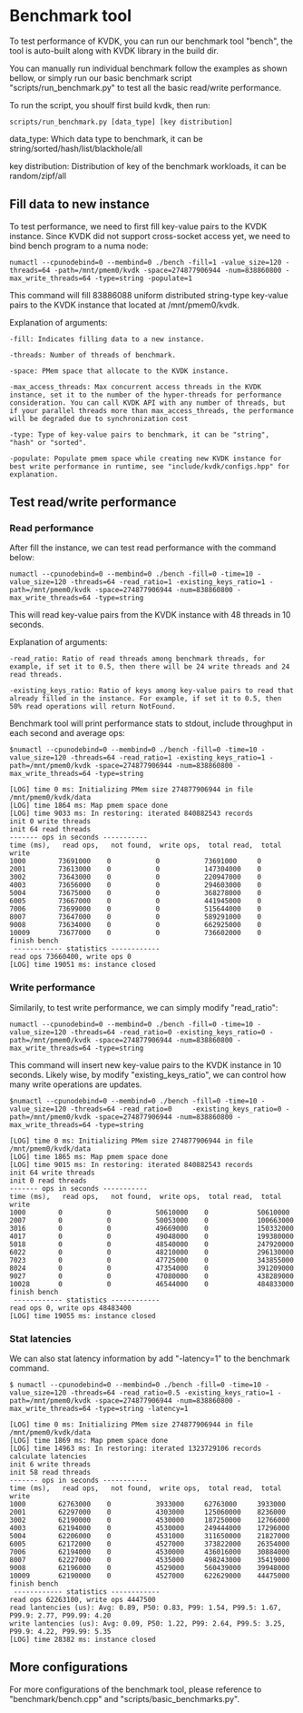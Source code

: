 # Benchmark tool

To test performance of KVDK, you can run our benchmark tool "bench", the tool is auto-built along with KVDK library in the build dir. 

You can manually run individual benchmark follow the examples as shown bellow, or simply run our basic benchmark script "scripts/run_benchmark.py" to test all the basic read/write performance.

To run the script, you shoulf first build kvdk, then run:

```
scripts/run_benchmark.py [data_type] [key distribution]
```

data_type: Which data type to benchmark, it can be string/sorted/hash/list/blackhole/all

key distribution: Distribution of key of the benchmark workloads, it can be random/zipf/all
## Fill data to new instance

To test performance, we need to first fill key-value pairs to the KVDK instance. Since KVDK did not support cross-socket access yet, we need to bind bench program to a numa node: 

    numactl --cpunodebind=0 --membind=0 ./bench -fill=1 -value_size=120 -threads=64 -path=/mnt/pmem0/kvdk -space=274877906944 -num=838860800 -max_write_threads=64 -type=string -populate=1

This command will fill 83886088 uniform distributed string-type key-value pairs to the KVDK instance that located at /mnt/pmem0/kvdk.

Explanation of arguments:

    -fill: Indicates filling data to a new instance.

    -threads: Number of threads of benchmark.

    -space: PMem space that allocate to the KVDK instance.

    -max_access_threads: Max concurrent access threads in the KVDK instance, set it to the number of the hyper-threads for performance consideration. You can call KVDK API with any number of threads, but if your parallel threads more than max_access_threads, the performance will be degraded due to synchronization cost

    -type: Type of key-value pairs to benchmark, it can be "string", "hash" or "sorted".

    -populate: Populate pmem space while creating new KVDK instance for best write performance in runtime, see "include/kvdk/configs.hpp" for explanation.

## Test read/write performance

### Read performance

After fill the instance, we can test read performance with the command below:

    numactl --cpunodebind=0 --membind=0 ./bench -fill=0 -time=10 -value_size=120 -threads=64 -read_ratio=1 -existing_keys_ratio=1 -path=/mnt/pmem0/kvdk -space=274877906944 -num=838860800 -max_write_threads=64 -type=string

This will read key-value pairs from the KVDK instance with 48 threads in 10 seconds.

Explanation of arguments:

    -read_ratio: Ratio of read threads among benchmark threads, for example, if set it to 0.5, then there will be 24 write threads and 24 read threads.
    
    -existing_keys_ratio: Ratio of keys among key-value pairs to read that already filled in the instance. For example, if set it to 0.5, then 50% read operations will return NotFound.

Benchmark tool will print performance stats to stdout, include throughput in each second and average ops:

    $numactl --cpunodebind=0 --membind=0 ./bench -fill=0 -time=10 -value_size=120 -threads=64 -read_ratio=1 -existing_keys_ratio=1 -path=/mnt/pmem0/kvdk -space=274877906944 -num=838860800 -max_write_threads=64 -type=string
    
    [LOG] time 0 ms: Initializing PMem size 274877906944 in file /mnt/pmem0/kvdk/data
    [LOG] time 1864 ms: Map pmem space done
    [LOG] time 9033 ms: In restoring: iterated 840882543 records
    init 0 write threads
    init 64 read threads
    ------- ops in seconds -----------
    time (ms),   read ops,   not found,  write ops,  total read,  total write
    1000        73691000    0           0           73691000     0
    2001        73613000    0           0           147304000    0
    3002        73643000    0           0           220947000    0
    4003        73656000    0           0           294603000    0
    5004        73675000    0           0           368278000    0
    6005        73667000    0           0           441945000    0
    7006        73699000    0           0           515644000    0
    8007        73647000    0           0           589291000    0
    9008        73634000    0           0           662925000    0
    10009       73677000    0           0           736602000    0
    finish bench
     ------------ statistics ------------
    read ops 73660400, write ops 0
    [LOG] time 19051 ms: instance closed



### Write performance

Similarily, to test write performance, we can simply modify "read_ratio":

    numactl --cpunodebind=0 --membind=0 ./bench -fill=0 -time=10 -value_size=120 -threads=64 -read_ratio=0 -existing_keys_ratio=0 -path=/mnt/pmem0/kvdk -space=274877906944 -num=838860800 -max_write_threads=64 -type=string

This command will insert new key-value pairs to the KVDK instance in 10 seconds. Likely wise, by modify "existing_keys_ratio", we can control how many write operations are updates.

    $numactl --cpunodebind=0 --membind=0 ./bench -fill=0 -time=10 -value_size=120 -threads=64 -read_ratio=0     -existing_keys_ratio=0 -path=/mnt/pmem0/kvdk -space=274877906944 -num=838860800 -max_write_threads=64 -type=string

    [LOG] time 0 ms: Initializing PMem size 274877906944 in file /mnt/pmem0/kvdk/data
    [LOG] time 1865 ms: Map pmem space done
    [LOG] time 9015 ms: In restoring: iterated 840882543 records
    init 64 write threads
    init 0 read threads
    ------- ops in seconds -----------
    time (ms),   read ops,   not found,  write ops,  total read,  total write
    1000        0           0           50610000    0            50610000
    2007        0           0           50053000    0            100663000
    3016        0           0           49669000    0            150332000
    4017        0           0           49048000    0            199380000
    5018        0           0           48540000    0            247920000
    6022        0           0           48210000    0            296130000
    7023        0           0           47725000    0            343855000
    8024        0           0           47354000    0            391209000
    9027        0           0           47080000    0            438289000
    10028       0           0           46544000    0            484833000
    finish bench
     ------------ statistics ------------
    read ops 0, write ops 48483400
    [LOG] time 19055 ms: instance closed


### Stat latencies

We can also stat latency information by add "-latency=1" to the benchmark command.

    $ numactl --cpunodebind=0 --membind=0 ./bench -fill=0 -time=10 -value_size=120 -threads=64 -read_ratio=0.5 -existing_keys_ratio=1 -path=/mnt/pmem0/kvdk -space=274877906944 -num=838860800 -max_write_threads=64 -type=string -latency=1

    [LOG] time 0 ms: Initializing PMem size 274877906944 in file /mnt/pmem0/kvdk/data
    [LOG] time 1869 ms: Map pmem space done
    [LOG] time 14963 ms: In restoring: iterated 1323729106 records
    calculate latencies
    init 6 write threads
    init 58 read threads
    ------- ops in seconds -----------
    time (ms),   read ops,   not found,  write ops,  total read,  total write
    1000        62763000    0           3933000     62763000     3933000
    2001        62297000    0           4303000     125060000    8236000
    3002        62190000    0           4530000     187250000    12766000
    4003        62194000    0           4530000     249444000    17296000
    5004        62206000    0           4531000     311650000    21827000
    6005        62172000    0           4527000     373822000    26354000
    7006        62194000    0           4530000     436016000    30884000
    8007        62227000    0           4535000     498243000    35419000
    9008        62196000    0           4529000     560439000    39948000
    10009       62190000    0           4527000     622629000    44475000
    finish bench
     ------------ statistics ------------
    read ops 62263100, write ops 4447500
    read lantencies (us): Avg: 0.89, P50: 0.83, P99: 1.54, P99.5: 1.67, P99.9: 2.77, P99.99: 4.20
    write lantencies (us): Avg: 0.09, P50: 1.22, P99: 2.64, P99.5: 3.25, P99.9: 4.22, P99.99: 5.35
    [LOG] time 28382 ms: instance closed

## More configurations

For more configurations of the benchmark tool, please reference to "benchmark/bench.cpp" and "scripts/basic_benchmarks.py".



    
